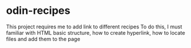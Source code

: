 # odin-recipes
This project requires me to add link to different recipes
To do this, I must familiar with HTML basic structure, how to create hyperlink, how to locate files and add them to the page